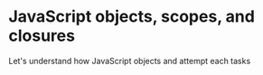 # JavaScript objects, scopes, and closures

Let's understand how JavaScript objects and attempt each tasks
